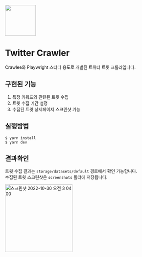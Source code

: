 <img width="100" height="100" src="https://user-images.githubusercontent.com/47561303/198845208-3d828238-4a05-44ae-8a73-06070974568f.png" />

# Twitter Crawler
Crawlee와 Playwright 스터디 용도로 개발된 트위터 트윗 크롤러입니다.    


## 구현된 기능
1. 특정 키워드와 관련된 트윗 수집
2. 트윗 수집 기간 설정
3. 수집된 트윗 상세페이지 스크린샷 기능 


## 실행방법
```
$ yarn install
$ yarn dev
```

## 결과확인
트윗 수집 결과는 `storage/datasets/default` 경로에서 확인 가능합니다.    
수집된 트윗 스크린샷은 `screenshots` 폴더에 저장됩니다.

<img width="220" alt="스크린샷 2022-10-30 오전 3 04 00" src="https://user-images.githubusercontent.com/47561303/198846470-64765fbd-9481-45c1-a2db-3d1f478f9aad.png">
